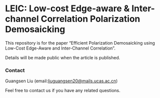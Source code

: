 # LEIC:  Low-cost Edge-aware & Inter-channel Correlation Polarization Demosaicking

This repository is for the paper “Efficient Polarization Demosaicking using Low-Cost Edge-Aware and Inter-Channel Correlation”.

Details will be made public when the article is published.

### Contact
Guangsen Liu (email:liuguangsen20@mails.ucas.ac.cn)

Feel free to contact us if you have any related questions.
